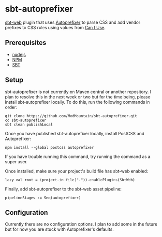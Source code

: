 # sbt-autoprefixer
[sbt-web](https://github.com/sbt/sbt-web) plugin that uses [Autoprefixer](https://github.com/postcss/autoprefixer) to parse CSS and add vendor prefixes to CSS rules using values from [Can I Use](http://caniuse.com). 

## Prerequisites
- [nodejs](https://nodejs.org/en/)
- [NPM](https://www.npmjs.com/)
- [SBT](http://www.scala-sbt.org/)

## Setup
sbt-autoprefixer is not currently on Maven central or another repository. I plan to resolve this in the next week or two but for the time being, please install sbt-autoprefixer locally. To do this, run the following commands in order:

```
git clone https://github.com/ModMountain/sbt-autoprefixer.git
cd sbt-autoprefixer
sbt clean publishLocal
```

Once you have published sbt-autoprefixer locally, install PostCSS and Autoprefixer:
```
npm install --global postcss autoprefixer
```
If you have trouble running this command, try running the command as a super user.

Once installed, make sure your project's build file has sbt-web enabled:
```
lazy val root = (project.in file(".")).enablePlugins(SbtWeb)
```

Finally, add sbt-autoprefixer to the sbt-web asset pipeline:
```
pipelineStages := Seq(autoprefixer)
```

## Configuration
Currently there are no configuration options. I plan to add some in the future but for now you are stuck with Autoprefixer's defaults.

